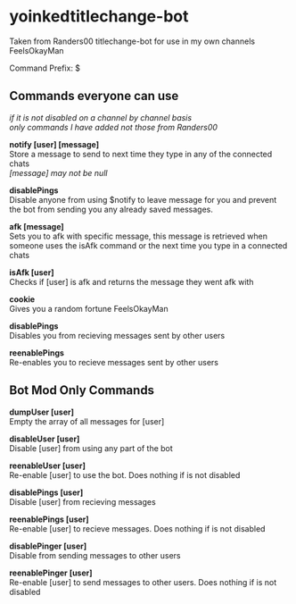 # yoinkedtitlechange-bot

Taken from Randers00 titlechange-bot for use in my own channels FeelsOkayMan

Command Prefix: $

## Commands everyone can use

*if it is not disabled on a channel by channel basis*<br/>
*only commands I have added not those from Randers00*<br/>

**notify [user] [message]**<br/>
  	Store a message to send to <user> next time they type in any of the connected chats<br/>
   	*[message] may not be null*
	

**disablePings**<br/>
	Disable anyone from using $notify to leave message for you and prevent
	the bot from sending you any already saved messages.


**afk [message]**<br/>
	Sets you to afk with specific message, this message is retrieved when someone uses the isAfk command
	or the next time you type in a connected chats
	
	
**isAfk [user]**<br/>
	Checks if [user] is afk and returns the message they went afk with
	
	
**cookie**<br/>
	Gives you a random fortune FeelsOkayMan
	
	
**disablePings**<br/>
	Disables you from recieving messages sent by other users
	
**reenablePings**<br/>
	Re-enables you to recieve messages sent by other users
	
	

## Bot Mod Only Commands

	
**dumpUser [user]**<br/>
	Empty the array of all messages for [user]
	
	
**disableUser [user]**<br/>
	Disable [user] from using any part of the bot
	
	
**reenableUser [user]**<br/>
	Re-enable [user] to use the bot. Does nothing if <user> is not disabled
	
	
**disablePings [user]**<br/>
	Disable [user] from recieving messages
	
	
**reenablePings [user]**<br/>
	Re-enable [user] to recieve messages. Does nothing if <user> is not disabled
	
	
**disablePinger [user]**<br/>
	Disable <user> from sending messages to other users
	
	
**reenablePinger [user]**<br/>
	Re-enable [user] to send messages to other users. Does nothing if <user> is not disabled
	
